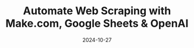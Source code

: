 ---
title: "Automate Web Scraping with Make.com, Google Sheets & OpenAI"
date: 2024-10-27
layout: course
description: "Learn how to build a fully automated web scraping system using Make.com, Google Sheets, and OpenAI to extract valuable data efficiently."
categories: ["Automation", "Prompt Engineering"]
duration: "14 minutes"
level: "Beginner"
tags: ["Make.com", "Google Sheets", "OpenAI", "Web Scraping", "Automation", "AI"]
thumbnail: "https://i.ytimg.com/vi/-OqS2ol4VA8/sddefault.jpg"
videoId: "-OqS2ol4VA8"
sections:
  - title: "👋 Introduction & Community Invitation"
    description: "Video introduction, welcome to new subscribers, and an invitation to join the community for extra resources and templates."
    timestamp: "00:00"
  - title: "🚀 Setting up Your Google Sheet"
    description: "Creating a Google Sheet to store URLs and desired data points, organizing columns for efficient data collection."
    timestamp: "01:20"
  - title: "⚙️ Building the Make.com Workflow: Google Sheets & HTTP"
    description: "Adding the Google Sheets module to search rows, using the HTTP module to make requests and retrieve data from URLs, checking status codes."
    timestamp: "02:45"
  - title: "🧹 Data Cleaning with Text Parser"
    description: "Utilizing the text parser module to clean HTML data, preparing it for OpenAI processing."
    timestamp: "04:45"
  - title: "🧠 Extracting Insights with OpenAI"
    description: "Integrating OpenAI to extract specific information from the cleaned text using well-defined prompts, leveraging JSON format for organization."
    timestamp: "05:25"
  - title: "🔄 Updating Google Sheet with Scraped Data"
    description: "Using a second Google Sheets module to update the initial sheet with the extracted data, ensuring all information is neatly organized."
    timestamp: "07:10"
  - title: "✅ Final Checks & Automation"
    description: "Reviewing the final Google Sheet for accuracy, setting up the workflow to run automatically on a schedule."
    timestamp: "07:55"
  - title: "💪 Make.com & OpenAI Advantages"
    description: "Discussing the advantages of using Make.com and OpenAI for cost-effectiveness, time-saving, and access to fresh, relevant data."
    timestamp: "08:30"
  - title: "🤔 Challenges & Considerations"
    description: "Addressing potential challenges, including initial setup time, learning curve, and API limits, providing solutions to mitigate these issues."
    timestamp: "09:45"
  - title: "🚀 Pro Tips & Advanced Techniques"
    description: "Advanced techniques to enhance the automation, including scheduling, specific prompts, automated alerts, data cleaning, and bulk scraping."
    timestamp: "10:55"
  - title: "💰 Monetization & Expansion"
    description: "Exploring monetization options by offering the automated web scraping service, combining it with other APIs for expanded functionality."
    timestamp: "12:25"
  - title: "🎉 Conclusion & Call to Action"
    description: "Summary of the process, encouraging viewers to build their own automated workflow, and promoting the community for additional resources."
    timestamp: "13:30"

---